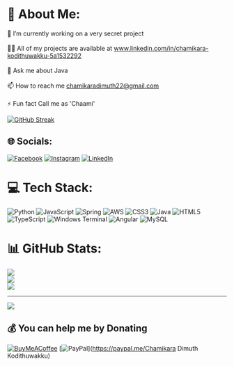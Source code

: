# 💫 About Me:
🌱 I’m currently working on a very secret project<br><br>👨‍💻 All of my projects are available at www.linkedin.com/in/chamikara-kodithuwakku-5a1532292<br><br>💬 Ask me about Java<br><br>📫 How to reach me chamikaradimuth22@gmail.com<br><br>⚡ Fun fact Call me as 'Chaami'

[![GitHub Streak](https://streak-stats.demolab.com/?user=chaxmikara)](https://git.io/streak-stats)

## 🌐 Socials:
[![Facebook](https://img.shields.io/badge/Facebook-%231877F2.svg?logo=Facebook&logoColor=white)](https://www.facebook.com/chamikara.dimuth) [![Instagram](https://img.shields.io/badge/Instagram-%23E4405F.svg?logo=Instagram&logoColor=white)](https://instagram.com/cham.i_.xx) [![LinkedIn](https://img.shields.io/badge/LinkedIn-%230077B5.svg?logo=linkedin&logoColor=white)](https://www.linkedin.com/in/chamikara-kodithuwakku-5a1532292/) 

# 💻 Tech Stack:
![Python](https://img.shields.io/badge/python-3670A0?style=for-the-badge&logo=python&logoColor=ffdd54) ![JavaScript](https://img.shields.io/badge/javascript-%23323330.svg?style=for-the-badge&logo=javascript&logoColor=%23F7DF1E) ![Spring](https://img.shields.io/badge/spring-%236DB33F.svg?style=for-the-badge&logo=spring&logoColor=white) ![AWS](https://img.shields.io/badge/AWS-%23FF9900.svg?style=for-the-badge&logo=amazon-aws&logoColor=white) ![CSS3](https://img.shields.io/badge/css3-%231572B6.svg?style=for-the-badge&logo=css3&logoColor=white) ![Java](https://img.shields.io/badge/java-%23ED8B00.svg?style=for-the-badge&logo=openjdk&logoColor=white) ![HTML5](https://img.shields.io/badge/html5-%23E34F26.svg?style=for-the-badge&logo=html5&logoColor=white) ![TypeScript](https://img.shields.io/badge/typescript-%23007ACC.svg?style=for-the-badge&logo=typescript&logoColor=white) ![Windows Terminal](https://img.shields.io/badge/Windows%20Terminal-%234D4D4D.svg?style=for-the-badge&logo=windows-terminal&logoColor=white) ![Angular](https://img.shields.io/badge/angular-%23DD0031.svg?style=for-the-badge&logo=angular&logoColor=white) ![MySQL](https://img.shields.io/badge/mysql-4479A1.svg?style=for-the-badge&logo=mysql&logoColor=white)
# 📊 GitHub Stats:
![](https://github-readme-stats.vercel.app/api?username=chxmikara&theme=dark&hide_border=false&include_all_commits=true&count_private=true)<br/>
![](https://github-readme-streak-stats.herokuapp.com/?user=chxmikara&theme=dark&hide_border=false)<br/>
![](https://github-readme-stats.vercel.app/api/top-langs/?username=chxmikara&theme=dark&hide_border=false&include_all_commits=true&count_private=true&layout=compact)

---
[![](https://visitcount.itsvg.in/api?id=chxmikara&icon=0&color=0)](https://visitcount.itsvg.in)

  ## 💰 You can help me by Donating
  [![BuyMeACoffee](https://img.shields.io/badge/Buy%20Me%20a%20Coffee-ffdd00?style=for-the-badge&logo=buy-me-a-coffee&logoColor=black)](https://buymeacoffee.com/https://buymeacoffee.com/chamikara) [![PayPal](https://img.shields.io/badge/PayPal-00457C?style=for-the-badge&logo=paypal&logoColor=white)](https://paypal.me/Chamikara Dimuth Kodithuwakku) 

  
<!-- Proudly created with GPRM ( https://gprm.itsvg.in ) -->
